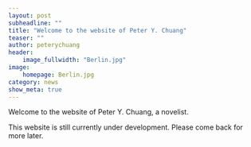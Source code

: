 ```yaml
---
layout: post
subheadline: ""
title: "Welcome to the website of Peter Y. Chuang"
teaser: ""
author: peterychuang
header:
    image_fullwidth: "Berlin.jpg"
image:
    homepage: Berlin.jpg
category: news
show_meta: true
---
```

Welcome to the website of Peter Y. Chuang, a novelist.

This website is still currently under development. Please come back for more later.

